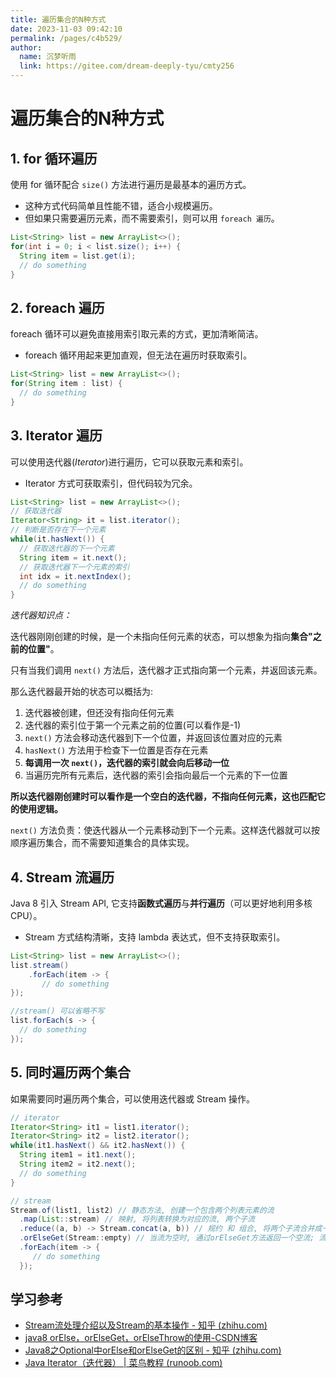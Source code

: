 ```yaml
---
title: 遍历集合的N种方式
date: 2023-11-03 09:42:10
permalink: /pages/c4b529/
author: 
  name: 沉梦听雨
  link: https://gitee.com/dream-deeply-tyu/cmty256
---
```

# 遍历集合的N种方式

## 1. for 循环遍历 

使用 for 循环配合 `size()` 方法进行遍历是最基本的遍历方式。

- 这种方式代码简单且性能不错，适合小规模遍历。
- 但如果只需要遍历元素，而不需要索引，则可以用 `foreach 遍历`。

```java
List<String> list = new ArrayList<>(); 
for(int i = 0; i < list.size(); i++) {
  String item = list.get(i);
  // do something
}
```

## 2. foreach 遍历

foreach 循环可以避免直接用索引取元素的方式，更加清晰简洁。

- foreach 循环用起来更加直观，但无法在遍历时获取索引。

```java
List<String> list = new ArrayList<>();
for(String item : list) {
  // do something
}
```

## 3. Iterator 遍历

可以使用迭代器(*Iterator*)进行遍历，它可以获取元素和索引。

- Iterator 方式可获取索引，但代码较为冗余。

```java
List<String> list = new ArrayList<>();
// 获取迭代器
Iterator<String> it = list.iterator();
// 判断是否存在下一个元素
while(it.hasNext()) {
  // 获取迭代器的下一个元素
  String item = it.next();
  // 获取迭代器下一个元素的索引
  int idx = it.nextIndex();
  // do something
}
```

*迭代器知识点：*

迭代器刚刚创建的时候，是一个未指向任何元素的状态，可以想象为指向**集合"之前的位置"**。

只有当我们调用 `next()` 方法后，迭代器才正式指向第一个元素，并返回该元素。

那么迭代器最开始的状态可以概括为:

1. 迭代器被创建，但还没有指向任何元素
2. 迭代器的索引位于第一个元素之前的位置(可以看作是-1)
3. `next()` 方法会移动迭代器到下一个位置，并返回该位置对应的元素
4. `hasNext()` 方法用于检查下一位置是否存在元素
5. **每调用一次 `next()`，迭代器的索引就会向后移动一位**
6. 当遍历完所有元素后，迭代器的索引会指向最后一个元素的下一位置

**所以迭代器刚创建时可以看作是一个空白的迭代器，不指向任何元素，这也匹配它的使用逻辑。**

`next()` 方法负责：使迭代器从一个元素移动到下一个元素。这样迭代器就可以按顺序遍历集合，而不需要知道集合的具体实现。

## 4. Stream 流遍历

Java 8 引入 Stream API, 它支持**函数式遍历**与**并行遍历**（可以更好地利用多核CPU）。

- Stream 方式结构清晰，支持 lambda 表达式，但不支持获取索引。

```java
List<String> list = new ArrayList<>(); 
list.stream()
    .forEach(item -> {
       // do something
});

//stream() 可以省略不写
list.forEach(s -> {
  // do something
});
```

## 5. 同时遍历两个集合

如果需要同时遍历两个集合，可以使用迭代器或 Stream 操作。

```java
// iterator
Iterator<String> it1 = list1.iterator(); 
Iterator<String> it2 = list2.iterator();
while(it1.hasNext() && it2.hasNext()) {
  String item1 = it1.next();
  String item2 = it2.next();
  // do something
}

// stream
Stream.of(list1, list2) // 静态方法, 创建一个包含两个列表元素的流
  .map(List::stream) // 映射, 将列表转换为对应的流, 两个子流
  .reduce((a, b) -> Stream.concat(a, b)) // 规约 和 组合, 将两个子流合并成一个流
  .orElseGet(Stream::empty) // 当流为空时, 通过orElseGet方法返回一个空流; 流有值时不执行。
  .forEach(item -> {
     // do something
  }); 
```



## 学习参考

- [Stream流处理介绍以及Stream的基本操作 - 知乎 (zhihu.com)](https://zhuanlan.zhihu.com/p/265884828)
- [java8 orElse，orElseGet，orElseThrow的使用-CSDN博客](https://blog.csdn.net/enthan809882/article/details/103997326)
- [Java8之Optional中orElse和orElseGet的区别 - 知乎 (zhihu.com)](https://zhuanlan.zhihu.com/p/160997807)
- [Java Iterator（迭代器） | 菜鸟教程 (runoob.com)](https://www.runoob.com/java/java-iterator.html)